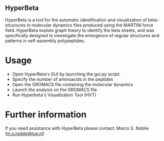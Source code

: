 ## HyperBeta

HyperBeta is a tool for the automatic identification and visualization of beta-structures in molecular dynamics files produced using the MARTINI force field. 
HyperBeta explots graph theory to identify the beta sheets, and was specifically designed to investigate the emergence of regular structures and patterns in self-assembly polypeptides.

# Usage

- Open HyperBeta's GUI by launching the gui.py script. 
- Specify the number of aminoacids in the peptides
- Open the GROMACS file containing the molecular dynamics
- Launch the analysis on the GROMACS file
- Run Hyperbeta's Visualization Tool (HVT)

# Further information

If you need assistance with HyperBeta please contact: Marco S. Nobile (m.s.nobile@tue.nl)
